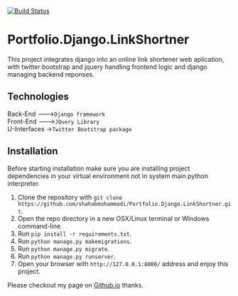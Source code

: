 [![Build Status](https://travis-ci.com/shahabmohammadi/Portfolio.Django.LinkShortner.svg?branch=master)](https://travis-ci.com/shahabmohammadi/Portfolio.Django.LinkShortner)

# Portfolio.Django.LinkShortner

This project integrates django into an online link shortener web aplication, with twitter bootstrap and jquery handling frontend logic and
django managing backend reponses.

## Technologies

Back-End      --->`Django framework`
<br>
Front-End     --->`JQuery Library`
<br>
U-Interfaces  ->`Twitter Bootstrap package`

## Installation

Before starting installation make sure you are installing project dependencies in your virtual environment not in system main python interpreter. 

1. Clone the repository with `git clone https://github.com/shahabmohammadi/Portfolio.Django.LinkShortner.git`.
1. Open the repo directory in a new OSX/Linux terminal or Windows command-line.
1. Run `pip install -r requirements.txt`.
1. Run `python manage.py makemigrations`.
1. Run `python manage.py migrate`.
1. Run `python manage.py runserver`.
1. Open your browser with `http://127.0.0.1:8000/` address and enjoy this project.


Please checkout my page on [Github.io](http://shahabmohammadi.github.io) thanks.
